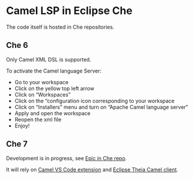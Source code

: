# Camel LSP in Eclipse Che

The code itself is hosted in Che repositories.

## Che 6

Only Camel XML DSL is supported.

To activate the Camel language Server:

- Go to your workspace
- Click on the yellow top left arrow
- Click on “Workspaces”
- Click on the “configuration icon corresponding to your workspace
- Click on “Installers” menu and turn on “Apache Camel language server"
- Apply and open the workspace
- Reopen the xml file
- Enjoy!

## Che 7

Development is in progress, see [Epic in Che repo](https://github.com/eclipse/che/issues/12584).

It will rely on [Camel VS Code extension](https://marketplace.visualstudio.com/itemdetails?itemName=camel-tooling.vscode-apache-camel) and [Eclipse Theia Camel client](https://github.com/camel-tooling/camel-lsp-client-theia).
